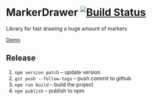 # MarkerDrawer [![Build Status](https://travis-ci.org/2gis/markerdrawer.svg?branch=master)](https://travis-ci.org/2gis/markerdrawer)

Library for fast drawing a huge amount of markers

[Demo](https://2gis.github.io/markerdrawer/)

## Release
1. `npm version patch` – update version
2. `git push --follow-tags` – push commit to github
2. `npm run build` – build the project
3. `npm publish` – publish to npm 
